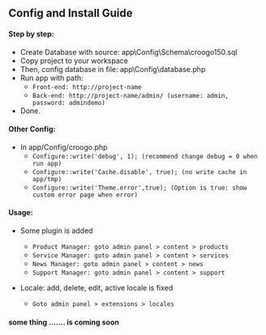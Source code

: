 ## Config and Install Guide

#### Step by step:

* Create Database with source: app\Config\Schema\croogo150.sql
* Copy project to your workspace
* Then, config database in file: app\Config\database.php
* Run app with path:
  * `Front-end: http://project-name`
  * `Back-end: http://project-name/admin/ (username: admin, password: admindemo)`
* Done.


#### Other Config:
* In app/Config/croogo.php
  * `Configure::write('debug', 1); (recommend change debug = 0 when run app)`
  * `Configure::write('Cache.disable', true); (no write cache in app/tmp)`
  * `Configure::write('Theme.error',true); (Option is true: show custom error page when error)`

#### Usage:

* Some plugin is added
  * `Product Manager: goto admin panel > content > products`
  * `Service Manager: goto admin panel > content > services`
  * `News Manager: goto admin panel > content > news`
  * `Support Manager: goto admin panel > content > support`

* Locale: add, delete, edit, active locale is fixed
  * `Goto admin panel > extensions > locales`


#### some thing ....... is coming soon
